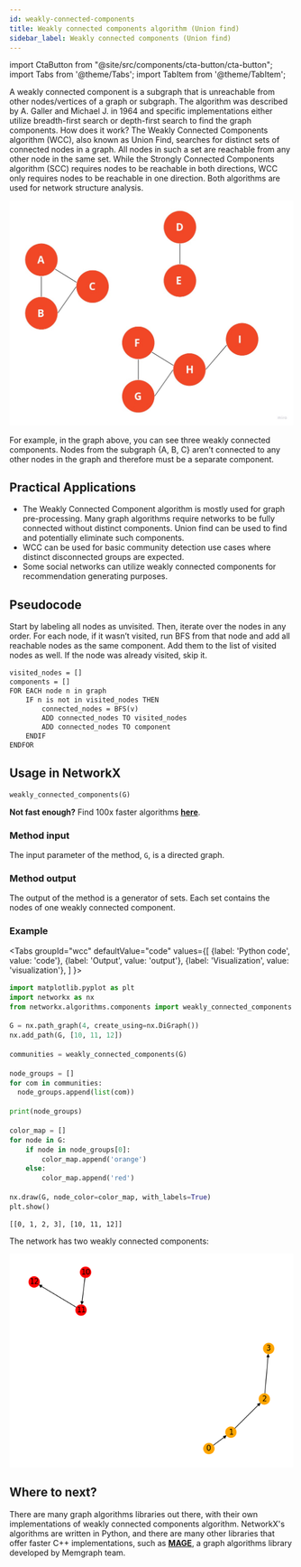 ```yaml
---
id: weakly-connected-components
title: Weakly connected components algorithm (Union find)
sidebar_label: Weakly connected components (Union find)
---
```


import CtaButton from "@site/src/components/cta-button/cta-button";
import Tabs from '@theme/Tabs'; import TabItem from '@theme/TabItem';

A weakly connected component is a subgraph that is unreachable from other nodes/vertices of a graph or subgraph. The algorithm was described by A. Galler and Michael J. in 1964 and specific implementations either utilize breadth-first search or depth-first search to find the graph components.
How does it work?
The Weakly Connected Components algorithm (WCC), also known as Union Find, searches for distinct sets of connected nodes in a graph. All nodes in such a set are reachable from any other node in the same set.
While the Strongly Connected Components algorithm (SCC) requires nodes to be reachable in both directions, WCC only requires nodes to be reachable in one direction. Both algorithms are used for network structure analysis.

![WCC-example](/img/algorithms/components/wcc-example.jpg)

For example, in the graph above, you can see three weakly connected components. Nodes from the subgraph {A, B, C} aren’t connected to any other nodes in the graph and therefore must be a separate component.

## Practical Applications

* The Weakly Connected Component algorithm is mostly used for graph pre-processing. Many graph algorithms require networks to be fully connected without distinct components. Union find can be used to find and potentially eliminate such components.
* WCC can be used for basic community detection use cases where distinct disconnected groups are expected.
* Some social networks can utilize weakly connected components for recommendation generating purposes.

## Pseudocode

Start by labeling all nodes as unvisited. Then, iterate over the nodes in any order. For each node, if it wasn’t visited, run BFS from that node and add all reachable nodes as the same component. Add them to the list of visited nodes as well. If the node was already visited, skip it.

```
visited_nodes = []
components = []
FOR EACH node n in graph
    IF n is not in visited_nodes THEN
        connected_nodes = BFS(v)
        ADD connected_nodes TO visited_nodes
        ADD connected_nodes TO component
    ENDIF
ENDFOR
```

## Usage in NetworkX

```python
weakly_connected_components(G)
```

**Not fast enough?** Find 100x faster algorithms [**here**](https://memgraph.com/memgraph-for-networkx?utm_source=networkx-guide&utm_medium=referral&utm_campaign=networkx_ppp&utm_term=components%2Bweaklyconnectedcomponents&utm_content=findfasteralgorithms).

### Method input

The input parameter of the method, `G`, is a directed graph.

### Method output

The output of the method is a generator of sets. Each set contains the nodes of one weakly connected component.

### Example

<Tabs
  groupId="wcc"
  defaultValue="code"
  values={[
    {label: 'Python code', value: 'code'},
    {label: 'Output', value: 'output'},
    {label: 'Visualization', value: 'visualization'},
  ]
}>
  <TabItem value="code"> 

```python
import matplotlib.pyplot as plt
import networkx as nx
from networkx.algorithms.components import weakly_connected_components

G = nx.path_graph(4, create_using=nx.DiGraph())
nx.add_path(G, [10, 11, 12])

communities = weakly_connected_components(G)

node_groups = []
for com in communities:
  node_groups.append(list(com))

print(node_groups)

color_map = []
for node in G:
    if node in node_groups[0]:
        color_map.append('orange')
    else: 
        color_map.append('red')  

nx.draw(G, node_color=color_map, with_labels=True)
plt.show()
```
  </TabItem>


  <TabItem value="output">

```
[[0, 1, 2, 3], [10, 11, 12]]
```

  </TabItem>

<TabItem value="visualization">

The network has two weakly connected components:

![WCC matplotlib](/img/algorithms/components/wcc-matplotlib.png)

  </TabItem>

</Tabs>

## Where to next?

There are many graph algorithms libraries out there, with their own implementations of weakly connected components algorithm. NetworkX's algorithms are written in Python, and there are many other libraries that offer faster C++ implementations, such as [**MAGE**](https://github.com/memgraph/mage), a graph algorithms library developed by Memgraph team.

<CtaButton title="Memgraph for NetworkX developers" url="https://memgraph.com/memgraph-for-networkx?utm_source=networkx-guide&utm_medium=referral&utm_campaign=networkx_ppp&utm_term=components%2Bweaklyconnectedcomponents&utm_content=ctabutton"></CtaButton>
